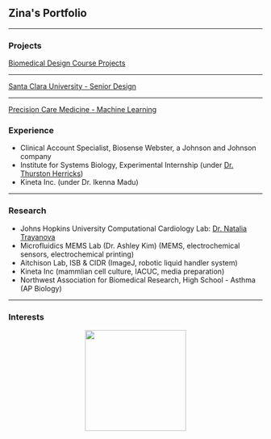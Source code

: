 ## Zina's Portfolio

---

### Projects

[Biomedical Design Course Projects](/instruments)

---
[Santa Clara University - Senior Design](/seniordesign)

---
[Precision Care Medicine - Machine Learning](/precision)



### Experience

- Clinical Account Specialist, Biosense Webster, a Johnson and Johnson company
- Institute for Systems Biology, Experimental Internship (under [Dr. Thurston Herricks](https://www.g3journal.org/content/7/1/279.supplemental))
- Kineta Inc. (under Dr. Ikenna Madu)


---

### Research
- Johns Hopkins University Computational Cardiology Lab: [Dr. Natalia Trayanova](https://www.trayanovalab.org)
- Microfluidics MEMS Lab (Dr. Ashley Kim) (MEMS, electrochemical sensors, electrochemical printing)
- Aitchison Lab, ISB & CIDR (ImageJ, robotic liquid handler system)
- Kineta Inc (mammlian cell culture, IACUC, media preparation)
- Northwest Association for Biomedical Research, High School - Asthma (AP Biology)


---
### Interests
<center>
<img src= "/images/venn.jpeg" width="200"></center>
